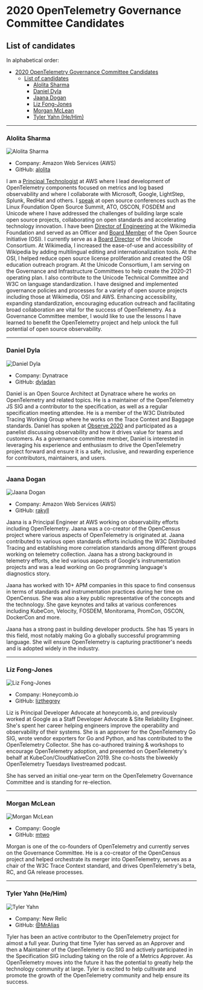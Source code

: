# 2020 OpenTelemetry Governance Committee Candidates

## List of candidates

In alphabetical order:

- [2020 OpenTelemetry Governance Committee Candidates](#2020-opentelemetry-governance-committee-candidates)
  - [List of candidates](#list-of-candidates)
    - [Alolita Sharma](#alolita-sharma)
    - [Daniel Dyla](#daniel-dyla)
    - [Jaana Dogan](#jaana-dogan)
    - [Liz Fong-Jones](#liz-fong-jones)
    - [Morgan McLean](#morgan-mclean)
    - [Tyler Yahn (He/Him)](#tyler-yahn-hehim)

---

### Alolita Sharma

![Alolita Sharma](static/alolita-sharma.png)

- Company: Amazon Web Services (AWS)
- GitHub: [alolita](https://github.com/alolita)

I am a [Principal Technologist](https://www.linkedin.com/in/alolita/) at AWS where I lead development of OpenTelemetry components focused on metrics and log based observability and where I collaborate with Microsoft, Google, LightStep, Splunk, RedHat and others. I [speak](https://alolitasharma.com/my-talks-and-presentations/) at open source conferences such as the Linux Foundation Open Source Summit, ATO, OSCON, FOSDEM and Unicode where I have addressed the challenges of building large scale open source projects, collaborating on open standards and accelerating technology innovation. I have been [Director of Engineering](https://www.mediawiki.org/wiki/User:Alolitas) at the Wikimedia Foundation and served as an Officer and [Board Member](https://en.wikipedia.org/wiki/Open_Source_Initiative) of the Open Source Initiative (OSI). I currently serve as a [Board Director](https://unicode.org/consortium/directors.html) of the Unicode Consortium. At Wikimedia, I increased the ease-of-use and accessibility of Wikipedia by adding multilingual editing and internationalization tools. At the OSI, I helped reduce open source license proliferation and created the OSI education outreach program. At the Unicode Consortium, I am serving on the Governance and Infrastructure Committees to help create the 2020-21 operating plan. I also contribute to the Unicode Technical Committee and W3C on language standardization. I have designed and implemented governance policies and processes for a variety of open source projects including those at Wikimedia, OSI and AWS. Enhancing accessibility, expanding standardization, encouraging education outreach and facilitating broad collaboration are vital for the success of OpenTelemetry. As a Governance Committee member, I would like to use the lessons I have learned to benefit the OpenTelemetry project and help unlock the full potential of open source observability.

---

### Daniel Dyla

![Daniel Dyla](static/daniel-dyla.jpg)

- Company: Dynatrace
- GitHub: [dyladan](https://github.com/dyladan)

Daniel is an Open Source Architect at Dynatrace where he works on OpenTelemetry and related topics. He is a maintainer of the OpenTelemetry JS SIG and a contributor to the specification, as well as a regular specification meeting attendee. He is a member of the W3C Distributed Tracing Working Group where he works on the Trace Context and Baggage standards. Daniel has spoken at [Observe 2020](https://observe2020.io/) and participated as a panelist discussing observability and how it drives value for teams and customers. As a governance committee member, Daniel is interested in leveraging his experience and enthusiasm to drive the OpenTelemetry project forward and ensure it is a safe, inclusive, and rewarding experience for contributors, maintainers, and users.

---

### Jaana Dogan

![Jaana Dogan](static/jaana-dogan.jpeg)

- Company: Amazon Web Services (AWS)
- GitHub: [rakyll](https://github.com/rakyll)

Jaana is a Principal Engineer at AWS working on observability efforts
including OpenTelemetry. Jaana was a co-creator of the OpenCensus project
where various aspects of OpenTelemetry is originated at. 
Jaana contributed to various open standards efforts including
the W3C Distributed Tracing and establishing more correlation
standards among different groups working on telemetry collection.
Jaana has a strong background in telemetry efforts, she led
various aspects of Google's instrumentation projects and was a lead
working on Go programming language's diagnostics story.

Jaana has worked with 10+ APM companies in this space to find consensus in
terms of standards and instrumentation practices during her time 
on OpenCensus. She was also a key public representative of the concepts
and the technology. She gave keynotes and talks at various conferences
including KubeCon, Velocity, FOSDEM, Monitorama, PromCon, OSCON,
DockerCon and more.

Jaana has a strong past in building developer products.
She has 15 years in this field, most notably making Go a
globally successful programming language. She will ensure OpenTelemetry
is capturing practitioner's needs and is adopted widely in the industry.

---

### Liz Fong-Jones

![Liz Fong-Jones](static/lizf.jpg)

- Company: Honeycomb.io
- GitHub: [lizthegrey](https://github.com/lizthegrey)

Liz is Principal Developer Advocate at honeycomb.io, and previously worked at
Google as a Staff Developer Advocate & Site Reliability Engineer. She's spent
her career helping engineers improve the operability and observability of
their systems. She is an approver for the OpenTelemetry Go SIG, wrote vendor
exporters for Go and Python, and has contributed to the OpenTelemetry
Collector. She has co-authored training & workshops to encourage OpenTelemetry
adoption, and presented on OpenTelemetry's behalf at KubeCon/CloudNativeCon
2019. She co-hosts the biweekly OpenTelemetry Tuesdays livestreamed podcast.

She has served an initial one-year term on the OpenTelemetry Governance
Committee and is standing for re-election.

---

### Morgan McLean

![Morgan McLean](static/morgan-mclean.png)

- Company: Google
- GitHub: [mtwo](https://github.com/mtwo)

Morgan is one of the co-founders of OpenTelemetry and currently serves on the
Governance Committee. He is a co-creator of the OpenCensus project and
helped orchestrate its merger into OpenTelemetry, serves as a chair
of the W3C Trace Context standard, and drives OpenTelemetry's beta, RC, and
GA release processes.

---

### Tyler Yahn (He/Him)

![Tyler Yahn](static/tyler-yahn.jpeg)

- Company: New Relic
- GitHub: [@MrAlias](https://github.com/MrAlias)

Tyler has been an active contributor to the OpenTelemetry project for almost a
full year. During that time Tyler has served as an Approver and then a Maintainer
of the OpenTelemetry Go SIG and actively participated in the Specification SIG
including taking on the role of a Metrics Approver. As OpenTelemetry moves into
the future it has the potential to greatly help the technology community at large.
Tyler is excited to help cultivate and promote the growth of the OpenTelemetry
community and help ensure its success.
